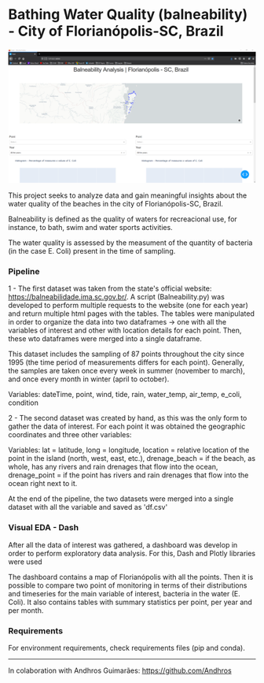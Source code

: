 # Bathing Water Quality (balneability) - City of Florianópolis-SC, Brazil

![plot](screenshots/Balneability_Dash_1.png)

This project seeks to analyze data and gain meaningful insights about the water quality of the beaches in the city of Florianópolis-SC, Brazil.

Balneability is defined as the quality of waters for recreacional use, for instance, to bath, swim and water sports activities.

The water quality is assessed by the measument of the quantity of bacteria (in the case E. Coli) present in the time of sampling.

### Pipeline

1 - The first dataset was taken from the state's official website: https://balneabilidade.ima.sc.gov.br/. A script (Balneability.py) was developed to perform multiple requests to the website (one for each year) and return multiple html pages with the tables. The tables were manipulated in order to organize the data into two dataframes -> one with all the variables of interest and other with location details for each point. Then, these wto dataframes were merged into a single dataframe.

This dataset includes the sampling of 87 points throughout the city since 1995 (the time period of measurements differs for each point). Generally, the samples are taken once every week in summer (november to march), and once every month in winter (april to october).

Variables: dateTime, point, wind, tide, rain, water_temp, air_temp, e_coli, condition

2 - The second dataset was created by hand, as this was the only form to gather the data of interest. For each point it was obtained the geographic coordinates and three other variables:

Variables: lat = latitude, long = longitude, location = relative location of the point in the island (north, west, east, etc.), drenage_beach = if the beach, as whole, has any rivers and rain drenages that flow into the ocean, drenage_point = if the point has rivers and rain drenages that flow into the ocean right next to it.

At the end of the pipeline, the two datasets were merged into a single dataset with all the variable and saved as 'df.csv'

### Visual EDA - Dash

After all the data of interest was gathered, a dashboard was develop in order to perform exploratory data analysis. For this, Dash and Plotly libraries were used

The dashboard contains a map of Florianópolis with all the points. Then it is possible to compare two point of monitoring in terms of their distributions and timeseries for the main variable of interest, bacteria in the water (E. Coli). It also contains tables with summary statistics per point, per year and per month.

### Requirements

For environment requirements, check requirements files (pip and conda).

-----------------------

In colaboration with Andhros Guimarães: https://github.com/Andhros

